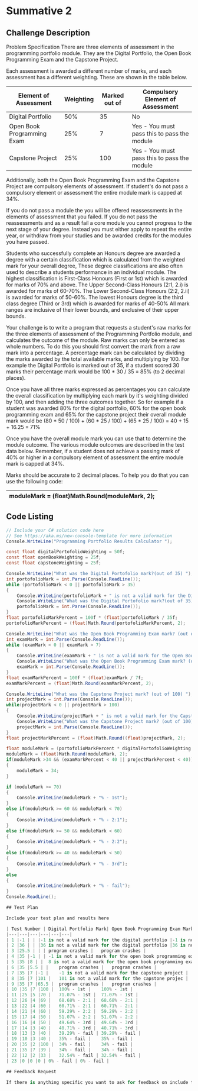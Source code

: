 # Summative 2

## Challenge Description
Problem Specification
There are three elements of assessment in the programming portfolio module. They are the Digital Portfolio, the Open Book Programming Exam and the Capstone Project.

Each assessment is awarded a different number of marks, and each assessment has a different weighting. These are shown in the table below.

| Element of Assessment |	Weighting |	Marked out of |	Compulsory Element of Assessment |
|---|---|---|---|
| Digital Portfolio |	50% |	35 | No |
|Open Book Programming Exam|	25%|	7|	Yes - You must pass this to pass the module|
|Capstone Project|	25%	|100	|Yes - You must pass this to pass the module|

Additionally, both the Open Book Programming Exam and the Capstone Project are compulsory elements of assessment. If student's do not pass a compulsory element or assessment the entire module mark is capped at 34%.

If you do not pass a module the you will be offered reassessments in the elements of assessment that you failed. If you do not pass the reassessments and as a result fail a core module you cannot progress to the next stage of your degree. Instead you must either apply to repeat the entire year, or withdraw from your studies and be awarded credits for the modules you have passed.

Students who successfully complete an Honours degree are awarded a degree with a certain classification which is calculated from the weighted mark for your overall degree, These degree classifications are also often used to describe a students performance in an individual module. The highest classification is First-Class Honours (First or 1st) which is awarded for marks of 70% and above. The Upper Second-Class Honours (2:1, 2.i) is awarded for marks of 60-70%. The Lower Second-Class Honours (2:2, 2.ii) is awarded for marks of 50-60%. The lowest Honours degree is the third class degree (Third or 3rd) which is awarded for marks of 40-50% All mark ranges are inclusive of their lower bounds, and exclusive of their upper bounds.

Your challenge is to write a program that requests a student's raw marks for the three elements of assessment of the Programming Portfolio module, and calculates the outcome of the module. Raw marks can only be entered as whole numbers. To do this you should first convert the mark from a raw mark into a percentage. A percentage mark can be calculated by dividing the marks awarded by the total available marks, and multiplying by 100. For example the Digital Portfolio is marked out of 35, if a student scored 30 marks their percentage mark would be 100 * 30 / 35 = 85% (to 2 decimal places).

Once you have all three marks expressed as percentages you can calculate the overall classification by multiplying each mark by it's weighting divided by 100, and then adding the three outcomes together. So for example if a student was awarded 80% for the digital portfolio, 60% for the open book programming exam and 65% for the capstone project their overall module mark would be (80 * 50 / 100) + (60 * 25 / 100) + (65 * 25 / 100) = 40 + 15 + 16.25 = 71%

Once you have the overall module mark you can use that to determine the module outcome. The various module outcomes are described in the test data below. Remember, if a student does not achieve a passing mark of 40% or higher in a compulsory element of assessment the entire module mark is capped at 34%. 

Marks should be accurate to 2 decimal places. To help you do that you can use the following code:

|moduleMark = (float)Math.Round(moduleMark, 2);|
|---|


## Code Listing

```cs
// Include your C# solution code here
// See https://aka.ms/new-console-template for more information
Console.WriteLine("Programming Portfolio Results Calculator ");

const float digitalPortofolioWeighting = 50f;
const float openBookWeighting = 25f;
const float capstoneWeighting = 25f;

Console.WriteLine("What was the Digital Portofolio mark?(out of 35) ");
int portofolioMark = int.Parse(Console.ReadLine());
while (portofolioMark < 0 || portofolioMark > 35)
{
    Console.WriteLine(portofolioMark + " is not a valid mark for the Digital Portfolio");
    Console.WriteLine("What was the Digital Portofolio mark?(out of 35) ");
    portofolioMark = int.Parse(Console.ReadLine());
}
float portofolioMarkPercent = 100f * (float)portofolioMark / 35f;
portofolioMarkPercent = (float)Math.Round(portofolioMarkPercent, 2);

Console.WriteLine("What was the Open Book Programming Exam mark? (out of 7) ");
int examMark = int.Parse(Console.ReadLine());
while (examMark < 0 || examMark > 7)
{
    Console.WriteLine(examMark + " is not a valid mark for the Open Book Programming Exam");
    Console.WriteLine("What was the Open Book Programming Exam mark? (out of 7) ");
    examMark = int.Parse(Console.ReadLine());
}
float examMarkPercent = 100f * (float)examMark / 7f;
examMarkPercent = (float)Math.Round(examMarkPercent, 2);

Console.WriteLine("What was the Capstone Project mark? (out of 100) ");
int projectMark = int.Parse(Console.ReadLine());
while(projectMark < 0 || projectMark > 100)
{
    Console.WriteLine(projectMark + " is not a valid mark for the Capstone Project");
    Console.WriteLine("What was the Capstone Project mark? (out of 100) ");
    projectMark = int.Parse(Console.ReadLine());
}
float projectMarkPercent = (float)Math.Round((float)projectMark, 2);

float moduleMark = (portofolioMarkPercent * digitalPortofolioWeighting / 100) + (examMarkPercent * openBookWeighting / 100) + (projectMarkPercent * capstoneWeighting / 100);
moduleMark = (float)Math.Round(moduleMark, 2);
if(moduleMark >34 && (examMarkPercent < 40 || projectMarkPercent < 40))
{
    moduleMark = 34;
}

if (moduleMark >= 70)
{
    Console.WriteLine(moduleMark + "% - 1st");
}
else if(moduleMark >= 60 && moduleMark < 70)
{
    Console.WriteLine(moduleMark + "% - 2:1");
}
else if(moduleMark >= 50 && moduleMark < 60)
{
    Console.WriteLine(moduleMark + "% - 2:2");
}
else if(moduleMark >= 40 && moduleMark < 50)
{
    Console.WriteLine(moduleMark + "% - 3rd");
}
else
{
    Console.WriteLine(moduleMark + "% - fail");
}
Console.ReadLine();

## Test Plan

Include your test plan and results here

| Test Number | Digital Portfolio Mark| Open Book Programming Exam Mark| Capstone Project Mark | Expected Output | Actual Output |
|---|---|---|---|---|---|
| 1 |-1 | | |-1 is not a valid mark for the digital portfolio |-1 is not a valid mark for the digital portfolio |
| 2 |36 | | |36 is not a valid mark for the digital portfolio |36 is not a valid mark for the digital portfolio |
| 3 |25.5 | | |	program crashes |	program crashes |
| 4 |35 |-1 | |	-1 is not a valid mark for the open book programming exam |	-1 is not a valid mark for the open book programming exam |
| 5 |35 |8 | |	8 is not a valid mark for the open book programming exam |	8 is not a valid mark for the open book programming exam |
| 6 |35 |5.5 | |	program crashes |	program crashes |
| 7 |35 |7 |-1 |	-1 is not a valid mark for the capstone project |	-1 is not a valid mark for the capstone project |
| 8 |35 |7 |101 |	101 is not a valid mark for the capstone projec |	101 is not a valid mark for the capstone projec |
| 9 |35 |7 |65.5 |	program crashes |	program crashes |
| 10 |35 |7 |100 |	100% - 1st |	100% - 1st |
| 11 |25 |5 |70 |	71.07% - 1st |	71.07% - 1st |
| 12 |26 |4 |69 |	68.68% - 2:1 |	68.68% - 2:1 |
| 13 |22 |4 |60 |	60.71% - 2:1 |	60.71% - 2:1 |
| 14 |21 |4 |60 |	59.29% - 2:2 |	59.29% - 2:2 |
| 15 |17 |4 |50 |	51.07% - 2:2 |	51.07% - 2:2 |
| 16 |16 |4 |50 |	49.64% - 3rd |	49.64% - 3rd |
| 17 |14 |3 |40 |	40.71% - 3rd |	40.71% - 3rd |
| 18 |13 |3 |40 |	39.29% - fail |	39.29% - fail |
| 19 |10 |3 |40 |	35% - fail |	35% - fail |
| 20 |35 |2 |100 |	34% - fail |	34% - fail |
| 21 |35 |7 |39 |	34% - fail |	34% - fail |
| 22 |12 |2 |33 |	32.54% - fail |	32.54% - fail |
| 23 |0 |0 |0 |	0% - fail |	0% - fail |

## Feedback Request

If there is anything specific you want to ask for feedback on include that here
